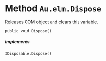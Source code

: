 # Method `Au.elm.Dispose`

Releases COM object and clears this variable.

```
public void Dispose()
```

##### Implements

`IDisposable.Dispose()`